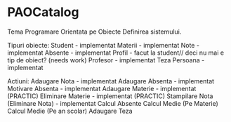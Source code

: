 # PAOCatalog
Tema Programare Orientata pe Obiecte
Definirea sistemului.

   Tipuri obiecte:
    Student - implementat
    Materii - implementat
    Note - implementat
    Absente - implementat
    Profil - facut la student// deci nu mai e tip de obiect? (needs work)
    Profesor - implementat
    Teza
    Persoana - implementat

   Actiuni:
    Adaugare Nota - implementat
    Adaugare Absenta - implementat
    Motivare Absenta - implementat
    Adaugare Materie - implementat (PRACTIC)
    Eliminare Materie - implementat (PRACTIC)
    Stampilare Nota (Eliminare Nota) - implementat
    Calcul Absente
    Calcul Medie (Pe Materie)
    Calcul Medie (Pe an scolar)
    Adaugare Teza
